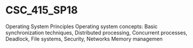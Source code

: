 # CSC_415_SP18
Operating System Principles 
Operating system concepts: 
Basic synchronization techniques,
Distributed processing,
Concurrent processes,
Deadlock, 
File systems, Security, Networks
Memory managemen
